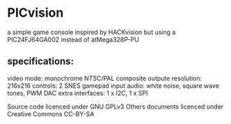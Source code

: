 PICvision
=========

a simple game console inspired by HACKvision but using a PIC24FJ64GA002 instead of atMega328P-PU

specifications:
---------------
video mode: monochrome NTSC/PAL composite outpute
resolution: 216x216
controls: 2 SNES gamepad input
audio: white noise, square wave tones, PWM DAC
extra interfaces: 1 x I2C,  1 x SPI

Source code licenced under GNU GPLv3
Others documents licenced under Creative Commons  CC-BY-SA
